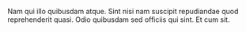 Nam qui illo quibusdam atque.
Sint nisi nam suscipit repudiandae quod reprehenderit quasi.
Odio quibusdam sed officiis qui sint.
Et cum sit.